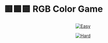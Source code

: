 # 🟥🟩🟦 RGB Color Game

<a href="https://thecolor-game.netlify.app/">
  <p align="center">
    <img src="https://i.imgur.com/Glrkgcm.png?w="350" alt="Easy">
  </p>  
  <p align="center">                                                       
    <img src="https://i.imgur.com/s1AA4OL.png?w="350" alt="Hard">
  </p>
</a>
